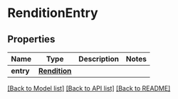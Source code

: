 # RenditionEntry

## Properties
Name | Type | Description | Notes
------------ | ------------- | ------------- | -------------
**entry** | [**Rendition**](Rendition.md) |  | 

[[Back to Model list]](../README.md#documentation-for-models) [[Back to API list]](../README.md#documentation-for-api-endpoints) [[Back to README]](../README.md)


